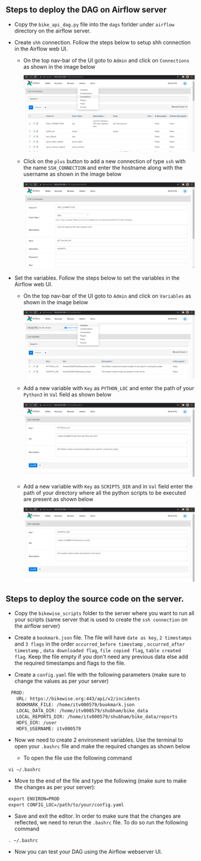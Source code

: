 ## Steps to deploy the DAG on Airflow server

* Copy the `bike_api_dag.py` file into the `dags` forlder under `airflow` directory on the airflow server.

* Create `shh` connection. Follow the steps below to setup shh connection in the Airflow web UI.
  
  * On the top nav-bar of the UI goto to `Admin` and click on `Connections` as shown in the image below
  
    ![ssh connection 1](https://github.com/enigma0503/bikewise/blob/main/img/ssh1.png)
    
  * Click on the `plus` button to add a new connection of type `ssh` with the name `SSH_CONNECTION` and enter the 
    hostname along with the username as shown in the image below
    
     ![ssh connection 2](https://github.com/enigma0503/bikewise/blob/main/img/ssh2.png)
     
* Set the variables. Follow the steps below to set the variables in the Airflow web UI.
  
  * On the top nav-bar of the UI goto to `Admin` and click on `Variables` as shown in the image below
    
    ![var 1](https://github.com/enigma0503/bikewise/blob/main/img/var1.png)
  
  * Add a new variable with `Key` as `PYTHON_LOC` and enter the path of your `Python3` in `Val` field as shown below
    
    ![var 1](https://github.com/enigma0503/bikewise/blob/main/img/var2.png)
    
  * Add a new variable with `Key` as `SCRIPTS_DIR` and in `Val` field enter the path of your directory where all the python scripts to be executed are present as shown below
    
    ![var 1](https://github.com/enigma0503/bikewise/blob/main/img/var3.png)
    
    
## Steps to deploy the source code on the server.

* Copy the `bikewise_scripts` folder to the server where you want to run all your scripts (same server that is used to create the `ssh connection` on the airflow server)

* Create a `bookmark.json` file. The file will have `date as key`, `2 timestamps` and `3 flags` in the order `occurred_before timestamp` , `occurred_after timestamp` , `data downloaded flag`, `file copied flag`, `table created flag`. Keep the file empty if you don't need any previous data else add the required timestamps and flags to the file.
 
* Create a `config.yaml` file with the following parameters (make sure to change the values as per your server)
  
```shell
  PROD:
    URL: https://bikewise.org:443/api/v2/incidents
    BOOKMARK_FILE: /home/itv000579/bookmark.json
    LOCAL_DATA_DIR: /home/itv000579/shubham/bike_data
    LOCAL_REPORTS_DIR: /home/itv000579/shubham/bike_data/reports
    HDFS_DIR: /user
    HDFS_USERNAME: itv000579
```
* Now we need to create 2 environment variables. Use the terminal to open your `.bashrc` file and make the required changes as shown below

  * To open the file use the following command
```shell
 vi ~/.bashrc
```
  * Move to the end of the file and type the following (make sure to make the changes as per your server):

```shell
 export ENVIRON=PROD
 export CONFIG_LOC=/path/to/your/config.yaml
```
  * Save and exit the editor. In order to make sure that the changes are reflected, we need to rerun the `.bashrc` file. To do so run the following command

```shell
 . ~/.bashrc
```

* Now you can test your DAG using the Airflow webserver UI.
